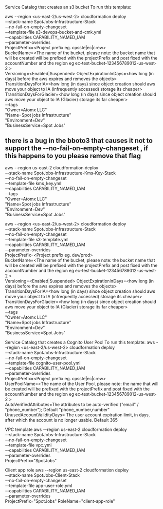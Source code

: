 Service Catalog that creates an s3 bucket
To run this template:


aws --region <us-east-2/us-west-2> cloudformation deploy \
    --stack-name SpotJobs-Infrastructure-Stack \
    --no-fail-on-empty-changeset \
    --template-file s3-devops-bucket-and-cmk.yml \
    --capabilities CAPABILITY_NAMED_IAM \
    --parameter-overrides \
      ProjectPrefix=<Project prefix eg. opsste|ec|crew> \
      BucketName=<The name of the bucket, please note: the bucket name that will be created will be prefixed with the projectPrefix and post fixed with the accountNumber and the region eg ec-test-bucket-123456789012-us-west-2   > \
      Versioning=<Enabled|Suspended> 
      ObjectExpirationInDays=<how long (in days) before the aws expires and removes the objects> \
      TransitionDaysForIA=<how long (in days) since object creation should aws move your object to IA (infrequently accessed) storage its cheaper> \
      TransitionDaysForGlacier=<how long (in days) since object creation should aws move your object to IA (Glacier) storage its far cheaper> \
    --tags \
      "Owner=Atomx LLC" \
      "Name=Spot jobs Infrastructure" \
      "Environment=Dev" \
      "BusinessService=Spot Jobs"


## there is a bug in the bboto3 that causes it not to support the --no-fail-on-empty-changeset  , if this happens to you please remove that flag
aws --region us-east-2 cloudformation deploy \
    --stack-name SpotJobs-Infrastructure-Kms-Key-Stack \
    --no-fail-on-empty-changeset \
    --template-file kms_key.yml \
    --capabilities CAPABILITY_NAMED_IAM \
    --tags \
      "Owner=Atomx LLC" \
      "Name=Spot jobs Infrastructure" \
      "Environment=Dev" \
      "BusinessService=Spot Jobs"
      
      
aws --region <us-east-2/us-west-2> cloudformation deploy \
    --stack-name SpotJobs-Infrastructure-Stack \
    --no-fail-on-empty-changeset \
    --template-file s3-template.yml \
    --capabilities CAPABILITY_NAMED_IAM \
    --parameter-overrides \
      ProjectPrefix=<Project prefix eg. dev/prod> \
      BucketName=<The name of the bucket, please note: the bucket name that will be created will be prefixed with the projectPrefix and post fixed with the accountNumber and the region eg ec-test-bucket-123456789012-us-west-2   > \
      Versioning=<Enabled|Suspended> 
      ObjectExpirationInDays=<how long (in days) before the aws expires and removes the objects> \
      TransitionDaysForIA=<how long (in days) since object creation should aws move your object to IA (infrequently accessed) storage its cheaper> \
      TransitionDaysForGlacier=<how long (in days) since object creation should aws move your object to IA (Glacier) storage its far cheaper> \
    --tags \
      "Owner=Atomx LLC" \
      "Name=Spot jobs Infrastructure" \
      "Environment=Dev" \
      "BusinessService=Spot Jobs"      

Service Catalog that creates a Cognito User Pool
To run this template:
aws --region <us-east-2/us-west-2> cloudformation deploy \
    --stack-name SpotJobs-Infrastructure-Stack \
    --no-fail-on-empty-changeset \
    --template-file cognito-user-pool.yml \
    --capabilities CAPABILITY_NAMED_IAM \
    --parameter-overrides \
      ProjectPrefix=<Project prefix eg. opsste|ec|crew> \
      UserPoolName=<The name of the User Pool, please note: the name that will be created will be prefixed with the           projectPrefix and post fixed with the accountNumber and the region eg ec-test-bucket-123456789012-us-west-2   > \
      AutoVerifiedAttributes=The attributes to be auto-verified ("email" / "phone_number"); Default "phone_number,number"
      UnusedAccountValidityDays= The user account expiration limit, in days, after which the account is no longer usable.     Default 365

VPC template
aws --region us-east-2 cloudformation deploy \
    --stack-name SpotJobs-Infrastructure-Stack \
    --no-fail-on-empty-changeset \
    --template-file vpc.yml \
    --capabilities CAPABILITY_NAMED_IAM \
    --parameter-overrides \
      ProjectPrefix="SpotJobs"

Client app role 
aws --region us-east-2 cloudformation deploy \
    --stack-name SpotJobs-Client-Stack \
    --no-fail-on-empty-changeset \
    --template-file app-user-role.yml \
    --capabilities CAPABILITY_NAMED_IAM \
    --parameter-overrides \
      ProjectPrefix="SpotJobs"
      RoleName="client-app-role"